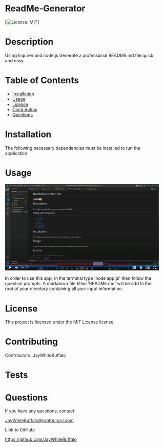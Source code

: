 
# ReadMe-Generator
[![License: MIT](https://img.shields.io/badge/License-MIT-yellow.svg)]
# Description
Using Inquirer and node.js Generate a professional README.md file quick and easy. 
# Table of Contents
* [Installation](#installation)
* [Usage](#usage)
* [License](#license)
* [Contributing](#contributing)
* [Questions](#questions)
# Installation
The following necessary dependencies must be installed to run the application
# Usage

[![Video Tutorial](./images/Web%20capture_14-9-2022_22520_drive.google.com.jpeg)](https://drive.google.com/file/d/164q2vo4CwmvKQKjX4en_FZr-GckPU16X/view "Readme-Generator Walkthrough")

In order to use this app, In the terminal type 'node app.js' then follow the question prompts. A markdown file titled 'README.md' will be add to the root of your directory containing all your input information.
# License
This project is licensed under the MIT License license.
# Contributing
Contributors: JayWhiteBuffalo
# Tests

# Questions
If you have any questions, contact:

 JayWhiteBuffalo@protonmail.com

 Link to GitHub:

https://github.com/JayWhiteBuffalo
